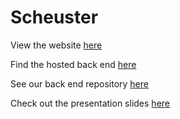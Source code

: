 # Scheuster

View the website [here](https://scheuster.netlify.app/)

Find the hosted back end [here](https://scheuster-backend.herokuapp.com/playerlist)

See our back end repository [here](https://github.com/CharlyMannion/be-scheuster)

Check out the presentation slides [here](https://docs.google.com/presentation/d/1CiV3ls1eskvFRgxnzb3ImigvVxlpMBCXm5KJqQg78ao/edit#slide=id.p)